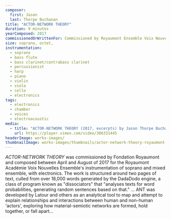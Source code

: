 ```yaml
---
composer:
  first: Jason
  last: Thorpe Buchanan
title: "ACTOR-NETWORK THEORY"
duration: 9 minutes
yearComposed: 2017
commissionedOrWrittenFor: Commissioned by Royaumont Ensemble Voix Nouvelles
size: soprano, octet,
instrumentation:
  - soprano
  - bass flute
  - bass clarinet/contrabass clarinet
  - percussionist
  - harp
  - piano
  - violin
  - viola
  - cello
  - electronics
tags:
  - electronics
  - chamber
  - voices
  - electroacoustic
media:
  - title: "ACTOR-NETWORK THEORY (2017, excerpts) by Jason Thorpe Buchanan"
    url: https://player.vimeo.com/video/306331445
headerImage: works-images/
thumbnailImage: works-images/thumbnails/actor-network-theory-royaumont-450x253.jpg
---
```


<em>ACTOR-NETWORK THEORY</em> was commissioned by Fondation Royaumont and composed between April and August of 2017 for the Royaumont Académie Voix Nouvelles Ensemble's instrumentation of soprano and mixed ensemble, with electronics.  The work is structured around two pages of text, culled from over 18,000 words generated by the DadaDodo engine, a class of program known as "dissociators" that "analyses texts for word probabilities, generating random sentences based on that." ... ANT was developed by Latour and others as an analytical tool to map and attempt to explain relationships and interactions between human and non-human 'actors', exploring how material-semiotic networks are formed, hold together, or fall apart...
